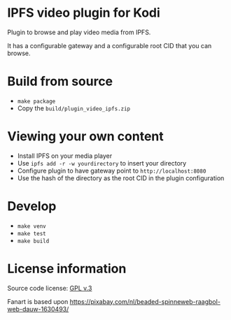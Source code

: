 # IPFS video plugin for Kodi

Plugin to browse and play video media from IPFS.

It has a configurable gateway and a configurable root CID that you can browse.

# Build from source

- `make package`
- Copy the `build/plugin_video_ipfs.zip`

# Viewing your own content

- Install IPFS on your media player
- Use `ipfs add -r -w yourdirectory` to insert your directory
- Configure plugin to have gateway point to `http://localhost:8080`
- Use the hash of the directory as the root CID in the plugin configuration

# Develop

- `make venv`
- `make test`
- `make build`

# License information

Source code license: [GPL v.3](http://www.gnu.org/copyleft/gpl.html)

Fanart is based upon https://pixabay.com/nl/beaded-spinneweb-raagbol-web-dauw-1630493/
